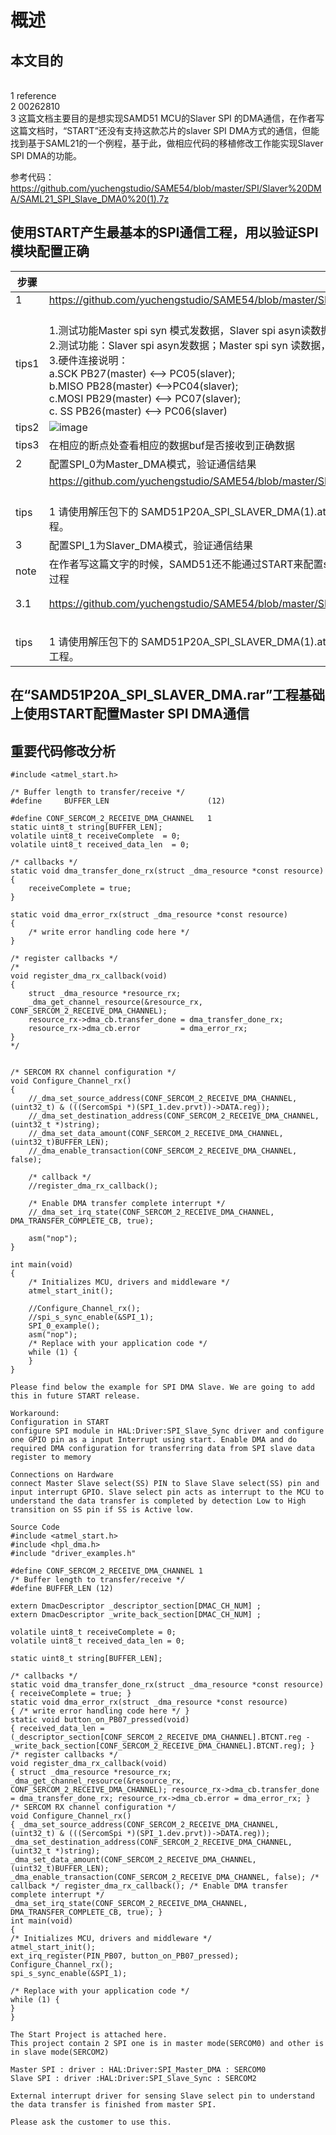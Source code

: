 # 概述
## 本文目的
<br/>1 reference
<br/>2 00262810
<br/>3 这篇文档主要目的是想实现SAMD51 MCU的Slaver SPI 的DMA通信，在作者写这篇文档时，“START”还没有支持这款芯片的slaver SPI DMA方式的通信，但能找到基于SAML21的一个例程，基于此，做相应代码的移植修改工作能实现Slaver SPI DMA的功能。

参考代码：
https://github.com/yuchengstudio/SAME54/blob/master/SPI/Slaver%20DMA/SAML21_SPI_Slave_DMA0%20(1).7z


## 使用START产生最基本的SPI通信工程，用以验证SPI模块配置正确
 | 步骤 | 链接 | 说明 |
 | --- | ----- | ----- | 
 | 1 | https://github.com/yuchengstudio/SAME54/blob/master/SPI/Slaver%20DMA/reference/SAMD51P20A_SPI_SLAVER_DMA.rar |  | 
 | tips1 | <br/>1.测试功能Master spi syn 模式发数据，Slaver spi asyn读数据 <br/>2.测试功能：Slaver spi asyn发数据；Master spi syn 读数据， <br/>3.硬件连接说明：<br/>a.SCK PB27(master) <--> PC05(slaver);<br/>b.MISO PB28(master) <-->PC04(slaver); <br/>c.MOSI PB29(master) <--> PC07(slaver);   <br/>c. SS PB26(master) <--> PC06(slaver)| | 
 | tips2 | ![image](https://github.com/yuchengstudio/SAME54/blob/master/SPI/Slaver%20DMA/reference/SPI_DMA_001.jpg) |  | 
 | tips3 | 在相应的断点处查看相应的数据buf是否接收到正确数据|  | 
 | 2| 配置SPI_0为Master_DMA模式，验证通信结果|  | 
 |  | https://github.com/yuchengstudio/SAME54/blob/master/SPI/Slaver%20DMA/reference/SAMD51P20A_SPI_SLAVER_DMA(1).rar |  | 
 | tips | <br/>1 请使用解压包下的 SAMD51P20A_SPI_SLAVER_DMA(1)\.atmel-start-backup 目录下的SAMD51P20A_SPI_SLAVER_DMA(1)_7工程。|  | 
 | 3 | 配置SPI_1为Slaver_DMA模式，验证通信结果|  |
 | note | 在作者写这篇文字的时候，SAMD51还不能通过START来配置slaver spi的DMA模式，所以需要自己配置，如下步骤就是如何手动配置的过程|  | 
 | 3.1 |  https://github.com/yuchengstudio/SAME54/blob/master/SPI/Slaver%20DMA/reference/SAMD51P20A_SPI_SLAVER_DMA(1).rar| SPI_slaver_DMA移植成功 | 
 | tips | <br/>1 请使用解压包下的 SAMD51P20A_SPI_SLAVER_DMA(1)\.atmel-start-backup 目录下的SAMD51P20A_SPI_SLAVER_DMA(1)_10工程。|  | 
 
 ## 在“SAMD51P20A_SPI_SLAVER_DMA.rar”工程基础上使用START配置Master SPI DMA通信
 

## 重要代码修改分析
```
#include <atmel_start.h>

/* Buffer length to transfer/receive */
#define		BUFFER_LEN						(12)

#define CONF_SERCOM_2_RECEIVE_DMA_CHANNEL	1
static uint8_t string[BUFFER_LEN];
volatile uint8_t receiveComplete  = 0;
volatile uint8_t received_data_len  = 0;

/* callbacks */
static void dma_transfer_done_rx(struct _dma_resource *const resource)
{
	receiveComplete = true;
}

static void dma_error_rx(struct _dma_resource *const resource)
{
	/* write error handling code here */
}

/* register callbacks */
/*
void register_dma_rx_callback(void)
{
	struct _dma_resource *resource_rx;
	_dma_get_channel_resource(&resource_rx, CONF_SERCOM_2_RECEIVE_DMA_CHANNEL);
	resource_rx->dma_cb.transfer_done = dma_transfer_done_rx;
	resource_rx->dma_cb.error         = dma_error_rx;
}
*/


/* SERCOM RX channel configuration */
void Configure_Channel_rx()
{
	//_dma_set_source_address(CONF_SERCOM_2_RECEIVE_DMA_CHANNEL, (uint32_t) & (((SercomSpi *)(SPI_1.dev.prvt))->DATA.reg));
	//_dma_set_destination_address(CONF_SERCOM_2_RECEIVE_DMA_CHANNEL, (uint32_t *)string);
	//_dma_set_data_amount(CONF_SERCOM_2_RECEIVE_DMA_CHANNEL, (uint32_t)BUFFER_LEN);
	//_dma_enable_transaction(CONF_SERCOM_2_RECEIVE_DMA_CHANNEL, false);

	/* callback */
	//register_dma_rx_callback();

	/* Enable DMA transfer complete interrupt */
	//_dma_set_irq_state(CONF_SERCOM_2_RECEIVE_DMA_CHANNEL, DMA_TRANSFER_COMPLETE_CB, true);
	
	asm("nop");
}

int main(void)
{
	/* Initializes MCU, drivers and middleware */
	atmel_start_init();
	
	//Configure_Channel_rx();
	//spi_s_sync_enable(&SPI_1);
	SPI_0_example();
	asm("nop");
	/* Replace with your application code */
	while (1) {
	}
}

```


```
Please find below the example for SPI DMA Slave. We are going to add this in future START release.

Workaround:
Configuration in START
configure SPI module in HAL:Driver:SPI_Slave_Sync driver and configure one GPIO pin as a input Interrupt using start. Enable DMA and do required DMA configuration for transferring data from SPI slave data register to memory

Connections on Hardware
connect Master Slave select(SS) PIN to Slave Slave select(SS) pin and input interrupt GPIO. Slave select pin acts as interrupt to the MCU to understand the data transfer is completed by detection Low to High transition on SS pin if SS is Active low.

Source Code
#include <atmel_start.h>
#include <hpl_dma.h>
#include "driver_examples.h"

#define CONF_SERCOM_2_RECEIVE_DMA_CHANNEL 1
/* Buffer length to transfer/receive */
#define BUFFER_LEN (12)

extern DmacDescriptor _descriptor_section[DMAC_CH_NUM] ;
extern DmacDescriptor _write_back_section[DMAC_CH_NUM] ;

volatile uint8_t receiveComplete = 0;
volatile uint8_t received_data_len = 0;

static uint8_t string[BUFFER_LEN];

/* callbacks */
static void dma_transfer_done_rx(struct _dma_resource *const resource)
{ receiveComplete = true; }
static void dma_error_rx(struct _dma_resource *const resource)
{ /* write error handling code here */ }
static void button_on_PB07_pressed(void)
{ received_data_len = (_descriptor_section[CONF_SERCOM_2_RECEIVE_DMA_CHANNEL].BTCNT.reg - _write_back_section[CONF_SERCOM_2_RECEIVE_DMA_CHANNEL].BTCNT.reg); }
/* register callbacks */
void register_dma_rx_callback(void)
{ struct _dma_resource *resource_rx; _dma_get_channel_resource(&resource_rx, CONF_SERCOM_2_RECEIVE_DMA_CHANNEL); resource_rx->dma_cb.transfer_done = dma_transfer_done_rx; resource_rx->dma_cb.error = dma_error_rx; }
/* SERCOM RX channel configuration */
void Configure_Channel_rx()
{ _dma_set_source_address(CONF_SERCOM_2_RECEIVE_DMA_CHANNEL, (uint32_t) & (((SercomSpi *)(SPI_1.dev.prvt))->DATA.reg)); _dma_set_destination_address(CONF_SERCOM_2_RECEIVE_DMA_CHANNEL, (uint32_t *)string); _dma_set_data_amount(CONF_SERCOM_2_RECEIVE_DMA_CHANNEL, (uint32_t)BUFFER_LEN); _dma_enable_transaction(CONF_SERCOM_2_RECEIVE_DMA_CHANNEL, false); /* callback */ register_dma_rx_callback(); /* Enable DMA transfer complete interrupt */ _dma_set_irq_state(CONF_SERCOM_2_RECEIVE_DMA_CHANNEL, DMA_TRANSFER_COMPLETE_CB, true); }
int main(void)
{
/* Initializes MCU, drivers and middleware */
atmel_start_init();
ext_irq_register(PIN_PB07, button_on_PB07_pressed);
Configure_Channel_rx();
spi_s_sync_enable(&SPI_1);

/* Replace with your application code */
while (1) {
}
}

The Start Project is attached here.
This project contain 2 SPI one is in master mode(SERCOM0) and other is in slave mode(SERCOM2)

Master SPI : driver : HAL:Driver:SPI_Master_DMA : SERCOM0
Slave SPI : driver :HAL:Driver:SPI_Slave_Sync : SERCOM2

External interrupt driver for sensing Slave select pin to understand the data transfer is finished from master SPI.

Please ask the customer to use this.

```
